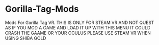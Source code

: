 # Gorilla-Tag-Mods
Mods For Gorilla Tag VR.
THIS IS ONLY FOR STEAM VR AND NOT QUEST AS IF YOU MOD A GAME AND LOAD IT UP WITH THIS MENU IT COULD CRASH THE GAAME OR YOUR OCULUS
PLEASE USE STEAM VR WHEN USING SHIBA GOLD
